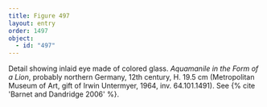 ```yaml
---
title: Figure 497
layout: entry
order: 1497
object:
  - id: "497"
---
```


Detail showing inlaid eye made of colored glass. *Aquamanile in the Form of a Lion*, probably northern Germany, 12th century, H. 19.5 cm (Metropolitan Museum of Art, gift of Irwin Untermyer, 1964, inv. 64.101.1491). See {% cite 'Barnet and Dandridge 2006' %}.
